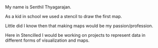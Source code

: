 My name is Senthil Thyagarajan. 

As a kid in school we used a stencil to draw the first map.

Little did I know then that making maps would be my passion/profession.

Here in Stencilled I would be working on projects to represent data in different forms of visualization and maps. 